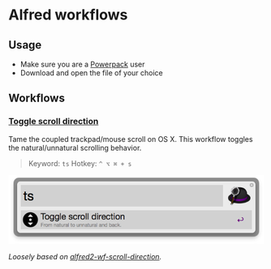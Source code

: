 Alfred workflows
================

Usage
-----

- Make sure you are a [Powerpack](https://buy.alfredapp.com/) user
- Download and open the file of your choice

Workflows
---------

### [Toggle scroll direction](http://goo.gl/MqxXrx)

Tame the coupled trackpad/mouse scroll on OS X. This workflow toggles the natural/unnatural scrolling behavior.

> Keyword: `ts`
> Hotkey: `^ ⌥ ⌘ + s`

![Toggle scroll direction](/toggle-scroll-direction/screenshot.png?raw=true)

*Loosely based on [alfred2-wf-scroll-direction](https://github.com/tyeen/alfred2-wf-scroll-direction).*
